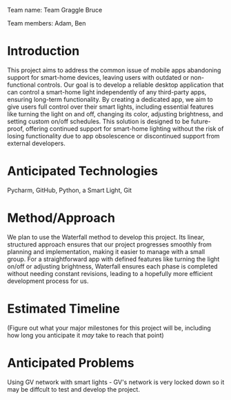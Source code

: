Team name: Team Graggle Bruce

Team members: Adam, Ben

# Introduction

This project aims to address the common issue of mobile apps abandoning support for smart-home devices, leaving users with outdated or non-functional controls. Our goal is to develop a reliable desktop application that can control a smart-home light independently of any third-party apps, ensuring long-term functionality. By creating a dedicated app, we aim to give users full control over their smart lights, including essential features like turning the light on and off, changing its color, adjusting brightness, and setting custom on/off schedules. This solution is designed to be future-proof, offering continued support for smart-home lighting without the risk of losing functionality due to app obsolescence or discontinued support from external developers.

# Anticipated Technologies

Pycharm, GitHub, Python, a Smart Light, Git

# Method/Approach

We plan to use the Waterfall method to develop this project. Its linear, structured approach ensures that our project progresses smoothly from planning and implementation, making it easier to manage with a small group. For a straightforward app with defined features like turning the light on/off or adjusting brightness, Waterfall ensures each phase is completed without needing constant revisions, leading to a hopefully more efficient development process for us. 

# Estimated Timeline

(Figure out what your major milestones for this project will be, including how long you anticipate it *may* take to reach that point)

# Anticipated Problems

Using GV network with smart lights - GV's network is very locked down so it may be diffcult to test and develop the project.
